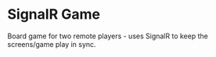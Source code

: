 # SignalR Game

Board game for two remote players - uses SignalR to keep the screens/game play in sync.
